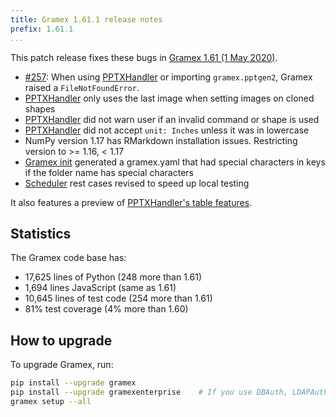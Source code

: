 ```yaml
---
title: Gramex 1.61.1 release notes
prefix: 1.61.1
...
```


This patch release fixes these bugs in [Gramex 1.61 (1 May 2020)](../1.61/).

- [#257](https://github.com/gramener/gramex/issues/257): When using [PPTXHandler](../../pptxhandler/) or importing `gramex.pptgen2`, Gramex raised a `FileNotFoundError`.
- [PPTXHandler](../../pptxhandler/) only uses the last image when setting images on cloned shapes
- [PPTXHandler](../../pptxhandler/) did not warn user if an invalid command or shape is used
- [PPTXHandler](../../pptxhandler/) did not accept `unit: Inches` unless it was in lowercase
- NumPy version 1.17 has RMarkdown installation issues. Restricting version to >= 1.16, < 1.17
- [Gramex init](../../init/) generated a gramex.yaml that had special characters in keys if the folder name has special characters
- [Scheduler](../../scheduler/) rest cases revised to speed up local testing

It also features a preview of [PPTXHandler's table features](../../pptxhandler/#table).

## Statistics

The Gramex code base has:

- 17,625 lines of Python (248 more than 1.61)
- 1,694 lines JavaScript (same as 1.61)
- 10,645 lines of test code (254 more than 1.61)
- 81% test coverage (4% more than 1.60)

## How to upgrade

To upgrade Gramex, run:

```bash
pip install --upgrade gramex
pip install --upgrade gramexenterprise    # If you use DBAuth, LDAPAuth, etc.
gramex setup --all
```
